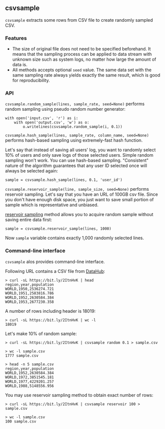 ## csvsample

``csvsample`` extracts some rows from CSV file to create randomly sampled CSV.

### Features

*   The size of original file does not need to be specified beforehand.
    It means that the sampling process can be applied to data stream with
    unknown size such as system logs, no matter how large the amount of data
    is.
*   All methods accepts optional ``seed`` value. The same data set with the
    same sampling rate always yields exactly the same result, which is good
    for reproducibility.


### API

``csvsample.random_sample(lines, sample_rate, seed=None)`` performs random
sampling using pseudo random number generator:

    with open('input.csv', 'r') as i:
        with open('output.csv', 'w') as o:
            o.writelines(csvsample.random_sample(i, 0.1))

``csvsample.hash_sample(lines, sample_rate, column_name, seed=None)`` performs
hash-based sampling using extremely-fast hash function.

Let's say that instead of saving all users' log, you want to randomly select
10% of users and only save logs of those selected users. Simple random sampling
won't work. You can use hash-based sampling. "Consistent" nature of the
algorithm guarantees that any user ID selected once will always be selected
again:

    sample = csvsample.hash_sample(lines, 0.1, 'user_id')

``csvsample.reservoir_sample(line, sample_size, seed=None)`` performs reservoir
sampling. Let's say that you have an URL of 100GB csv file. Since you don't
have enough disk space, you just want to save small portion of sample which is
representative and unbiased.

[reservoir sampling](https://en.wikipedia.org/wiki/Reservoir_sampling) method
allows you to acquire random sample without saving entire data first:

    sample = csvsample.reservoir_sample(lines, 1000)

Now ``sample`` variable contains exactly 1,000 randomly selected lines.


### Command-line interface

``csvsample`` alos provides command-line interface.

Following URL contains a CSV file from [DataHub](https://datahub.io/):

    > curl -sL https://bit.ly/2ItnHvK | head
    region,year,population
    WORLD,1950,2536274.721
    WORLD,1951,2583816.786
    WORLD,1952,2630584.384
    WORLD,1953,2677230.358

A number of rows including header is 18019:

    > curl -sL https://bit.ly/2ItnHvK | wc -l
    18019

Let's make 10% of random sample:

    > curl -sL https://bit.ly/2ItnHvK | csvsample random 0.1 > sample.csv

    > wc -l sample.csv
    1777 sample.csv

    > head -n 5 sample.csv
    region,year,population
    WORLD,1952,2630584.384
    WORLD,1972,3851545.181
    WORLD,1977,4229201.257
    WORLD,1988,5148556.956

You may use reservoir sampling method to obtain exact number of rows:

    > curl -sL https://bit.ly/2ItnHvK | csvsample reservoir 100 > sample.csv
    
    > wc -l sample.csv
    100 sample.csv

